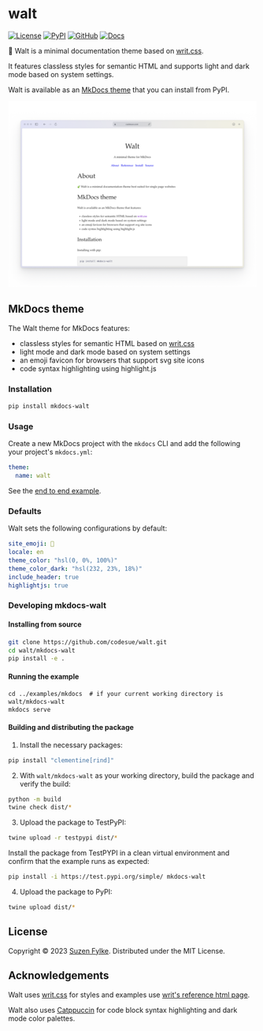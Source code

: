 # walt

[![License][license_badge]][license_link]
[![PyPI][pypi_badge]][pypi_link]
[![GitHub][github_badge]][github_link]
[![Docs][docs_badge]][docs_link]

🍃 Walt is a minimal documentation theme based on [writ.css](https://writ.cmcenroe.me).

It features classless styles for semantic HTML and supports light and dark mode
based on system settings.

Walt is available as an [MkDocs theme](#mkdocs-theme) that you can install from PyPI.

<picture>
  <source media="(prefers-color-scheme: dark)" srcset="assets/images/mkdocs-walt-dark.png" />
  <img src="assets/images/mkdocs-walt-light.png" alt="Screenshot of the Walt website" />
</picture>

## MkDocs theme

The Walt theme for MkDocs features:

- classless styles for semantic HTML based on [writ.css](https://writ.cmcenroe.me)
- light mode and dark mode based on system settings
- an emoji favicon for browsers that support svg site icons
- code syntax highlighting using highlight.js

### Installation

```sh
pip install mkdocs-walt
```

### Usage

Create a new MkDocs project with the `mkdocs` CLI and add the following your
project's `mkdocs.yml`:

```yaml
theme:
  name: walt
```

See the [end to end example](https://github.com/codesue/walt/tree/main/examples/mkdocs).

### Defaults

Walt sets the following configurations by default:

```yaml
site_emoji: 🍃
locale: en
theme_color: "hsl(0, 0%, 100%)"
theme_color_dark: "hsl(232, 23%, 18%)"
include_header: true
highlightjs: true
```

### Developing mkdocs-walt

#### Installing from source

```sh
git clone https://github.com/codesue/walt.git
cd walt/mkdocs-walt
pip install -e .
```

#### Running the example

```
cd ../examples/mkdocs  # if your current working directory is walt/mkdocs-walt
mkdocs serve
```

#### Building and distributing the package

1. Install the necessary packages:

```sh
pip install "clementine[rind]"
```

2. With `walt/mkdocs-walt` as your working directory, build the package and verify the build:

```sh
python -m build
twine check dist/*
```

3. Upload the package to TestPyPI:

```sh
twine upload -r testpypi dist/*
```

Install the package from TestPYPI in a clean virtual environment and confirm
that the example runs as expected:

```sh
pip install -i https://test.pypi.org/simple/ mkdocs-walt
```

4. Upload the package to PyPI:

```sh
twine upload dist/*
```

## License

Copyright &copy; 2023 [Suzen Fylke](https://suzenfylke.com). Distributed under the MIT License.

## Acknowledgements

Walt uses [writ.css](https://github.com/programble/writ/tree/master) for styles
and examples use [writ's reference html page](https://github.com/programble/writ/blob/master/reference.html).

Walt also uses [Catppuccin](https://github.com/catppuccin/catppuccin) for code
block syntax highlighting and dark mode color palettes.

[license_badge]: https://img.shields.io/github/license/codesue/walt?colorA=363a4f&colorB=b7bdf8&style=flat
[license_link]: https://github.com/codesue/walt/tree/main/LICENSE

[pypi_badge]: https://img.shields.io/pypi/v/mkdocs-walt?colorA=363a4f&colorB=b7bdf8&style=flat
[pypi_link]: https://pypi.org/project/mkdocs-walt

[github_badge]: https://img.shields.io/github/stars/codesue/walt?colorA=363a4f&colorB=b7bdf8&style=flat
[github_link]: https://github.com/codesue/walt

[docs_badge]: https://img.shields.io/github/actions/workflow/status/codesue/walt/publish-docs.yml?label=docs&colorA=363a4f&colorB=b7bdf8&style=flat
[docs_link]: https://github.com/codesue/walt/actions/workflows/publish-docs.yml
